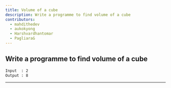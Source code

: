 ```yaml
---
title: Volume of a cube
description: Write a programme to find volume of a cube
contributors:
  - mahdithedev
  - aukokyong
  - Harshvardhantomar
  - PagliaraG
---
```


## Write a programme to find volume of a cube

```txt
Input  : 2
Output : 8
```

---
